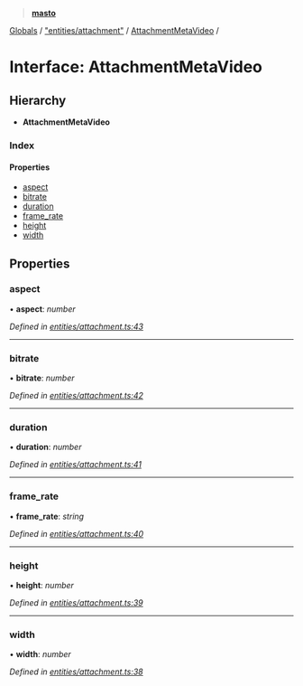 > **[masto](../README.md)**

[Globals](../globals.md) / ["entities/attachment"](../modules/_entities_attachment_.md) / [AttachmentMetaVideo](_entities_attachment_.attachmentmetavideo.md) /

# Interface: AttachmentMetaVideo

## Hierarchy

* **AttachmentMetaVideo**

### Index

#### Properties

* [aspect](_entities_attachment_.attachmentmetavideo.md#aspect)
* [bitrate](_entities_attachment_.attachmentmetavideo.md#bitrate)
* [duration](_entities_attachment_.attachmentmetavideo.md#duration)
* [frame_rate](_entities_attachment_.attachmentmetavideo.md#frame_rate)
* [height](_entities_attachment_.attachmentmetavideo.md#height)
* [width](_entities_attachment_.attachmentmetavideo.md#width)

## Properties

###  aspect

• **aspect**: *number*

*Defined in [entities/attachment.ts:43](https://github.com/neet/masto.js/blob/aaa534e/src/entities/attachment.ts#L43)*

___

###  bitrate

• **bitrate**: *number*

*Defined in [entities/attachment.ts:42](https://github.com/neet/masto.js/blob/aaa534e/src/entities/attachment.ts#L42)*

___

###  duration

• **duration**: *number*

*Defined in [entities/attachment.ts:41](https://github.com/neet/masto.js/blob/aaa534e/src/entities/attachment.ts#L41)*

___

###  frame_rate

• **frame_rate**: *string*

*Defined in [entities/attachment.ts:40](https://github.com/neet/masto.js/blob/aaa534e/src/entities/attachment.ts#L40)*

___

###  height

• **height**: *number*

*Defined in [entities/attachment.ts:39](https://github.com/neet/masto.js/blob/aaa534e/src/entities/attachment.ts#L39)*

___

###  width

• **width**: *number*

*Defined in [entities/attachment.ts:38](https://github.com/neet/masto.js/blob/aaa534e/src/entities/attachment.ts#L38)*